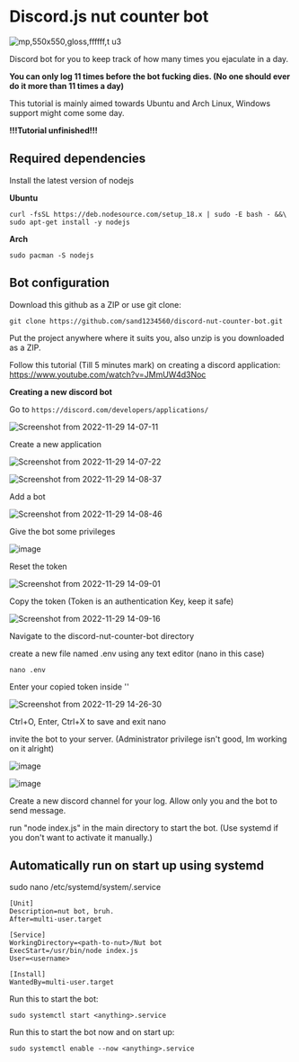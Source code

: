 <h1>Discord.js nut counter bot</h1>

![mp,550x550,gloss,ffffff,t u3](https://user-images.githubusercontent.com/90265322/201673566-88727c41-0ce4-4c48-983f-472b2795902a.jpg)

Discord bot for you to keep track of how many times you ejaculate in a day. 

<b>You can only log 11 times before the bot fucking dies. (No one should ever do it more than 11 times a day)</b>

This tutorial is mainly aimed towards Ubuntu and Arch Linux, Windows support might come some day.

<b>!!!Tutorial unfinished!!!</b>
<h2>Required dependencies</h2>

Install the latest version of nodejs


<b>Ubuntu</b>

```
curl -fsSL https://deb.nodesource.com/setup_18.x | sudo -E bash - &&\
sudo apt-get install -y nodejs
```
<b>Arch</b>

```
sudo pacman -S nodejs
```

<h2>Bot configuration</h2>

Download this github as a ZIP or use git clone:

```git clone https://github.com/sand1234560/discord-nut-counter-bot.git```

Put the project anywhere where it suits you, also unzip is you downloaded as a ZIP.

Follow this tutorial (Till 5 minutes mark) on creating a discord application: https://www.youtube.com/watch?v=JMmUW4d3Noc

<b>Creating a new discord bot</b>

Go to ```https://discord.com/developers/applications/```

![Screenshot from 2022-11-29 14-07-11](https://user-images.githubusercontent.com/90265322/204464252-f7af47fb-664c-45b7-a71a-eca47ae0956f.png)

Create a new application

![Screenshot from 2022-11-29 14-07-22](https://user-images.githubusercontent.com/90265322/204464264-b0b876a9-1567-41ab-bfbf-f3651233ba67.png)

![Screenshot from 2022-11-29 14-08-37](https://user-images.githubusercontent.com/90265322/204464287-8fff2ce2-fdc1-4d07-bd10-c8fd1fda1714.png)

Add a bot

![Screenshot from 2022-11-29 14-08-46](https://user-images.githubusercontent.com/90265322/204464419-98855860-c009-4087-95e0-c19c90d098de.png)

Give the bot some privileges

![image](https://user-images.githubusercontent.com/90265322/204467001-3aef7e83-e355-4741-afa2-8de893b483be.png)

Reset the token

![Screenshot from 2022-11-29 14-09-01](https://user-images.githubusercontent.com/90265322/204464427-0f32af47-c1f9-472d-ae4e-1043b66eecca.png)

Copy the token (Token is an authentication Key, keep it safe)

![Screenshot from 2022-11-29 14-09-16](https://user-images.githubusercontent.com/90265322/204464446-7bb30136-55f8-452f-a4c6-4298ee499e85.png)

Navigate to the discord-nut-counter-bot directory

create a new file named .env using any text editor (nano in this case)

```nano .env```

Enter your copied token inside '<token here>'

![Screenshot from 2022-11-29 14-26-30](https://user-images.githubusercontent.com/90265322/204467508-b4672918-f205-4cdc-89f5-85b8b4584f74.png)

Ctrl+O, Enter, Ctrl+X to save and exit nano

invite the bot to your server. (Administrator privilege isn't good, Im working on it alright)

![image](https://user-images.githubusercontent.com/90265322/204468054-fcb909c3-599a-4526-a78f-ebde8f8da39a.png)

![image](https://user-images.githubusercontent.com/90265322/204468222-7e67c26a-62fe-4e48-849b-e17e0cef4524.png)

Create a new discord channel for your log. Allow only you and the bot to send message.

run "node index.js" in the main directory to start the bot. (Use systemd if you don't want to activate it manually.)
  
<h2>Automatically run on start up using systemd</h2>
sudo nano /etc/systemd/system/<anything>.service

```
[Unit]
Description=nut bot, bruh.
After=multi-user.target

[Service]
WorkingDirectory=<path-to-nut>/Nut bot
ExecStart=/usr/bin/node index.js
User=<username>

[Install]
WantedBy=multi-user.target
```
Run this to start the bot:
  
```sudo systemctl start <anything>.service```

Run this to start the bot now and on start up:

```sudo systemctl enable --now <anything>.service```
